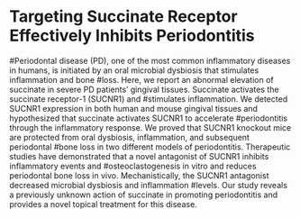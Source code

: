 # Targeting Succinate Receptor Effectively Inhibits Periodontitis
#Periodontal disease (PD), one of the most common inflammatory diseases in humans, is initiated by an oral microbial dysbiosis that stimulates inflammation and bone #loss. Here, we report an abnormal elevation of succinate in severe PD patients’ gingival tissues. Succinate activates the succinate receptor-1 (SUCNR1) and #stimulates inflammation. We detected SUCNR1 expression in both human and mouse gingival tissues and hypothesized that succinate activates SUCNR1 to accelerate #periodontitis through the inflammatory response. We proved that SUCNR1 knockout mice are protected from oral dysbiosis, inflammation, and subsequent periodontal #bone loss in two different models of periodontitis. Therapeutic studies have demonstrated that a novel antagonist of SUCNR1 inhibits inflammatory events and #osteoclastogenesis in vitro and reduces periodontal bone loss in vivo. Mechanistically, the SUCNR1 antagonist decreased microbial dysbiosis and inflammation #levels. Our study reveals a previously unknown action of succinate in promoting periodontitis and provides a novel topical treatment for this disease.

